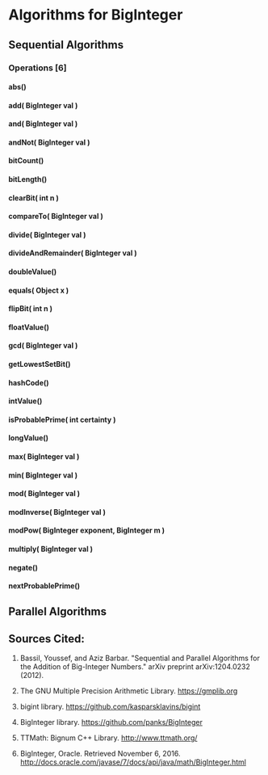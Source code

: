 # Algorithms for BigInteger 

## Sequential Algorithms

### 

### Operations [6]

#### abs()

#### add( BigInteger val )

#### and( BigInteger val )

#### andNot( BigInteger val )

#### bitCount()

#### bitLength()

#### clearBit( int n )

#### compareTo( BigInteger val )

#### divide( BigInteger val )

#### divideAndRemainder( BigInteger val )

#### doubleValue()

#### equals( Object x )

#### flipBit( int n )

#### floatValue()

#### gcd( BigInteger val )

#### getLowestSetBit()

#### hashCode()

#### intValue()

#### isProbablePrime( int certainty )

#### longValue()

#### max( BigInteger val )

#### min( BigInteger val )

#### mod( BigInteger val )

#### modInverse( BigInteger val )

#### modPow( BigInteger exponent, BigInteger m )

#### multiply( BigInteger val )

#### negate()

#### nextProbablePrime()





## Parallel Algorithms

## Sources Cited:

1. Bassil, Youssef, and Aziz Barbar. "Sequential and Parallel Algorithms for the Addition of Big-Integer Numbers." arXiv preprint arXiv:1204.0232 (2012).

2. The GNU Multiple Precision Arithmetic Library. https://gmplib.org

3. bigint library. https://github.com/kasparsklavins/bigint

4. BigInteger library. https://github.com/panks/BigInteger

5. TTMath: Bignum C++ Library. http://www.ttmath.org/

6. BigInteger, Oracle. Retrieved November 6, 2016. http://docs.oracle.com/javase/7/docs/api/java/math/BigInteger.html


